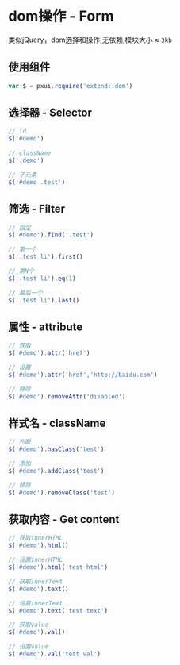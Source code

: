 
# dom操作 - Form

类似jQuery，dom选择和操作,无依赖,模块大小 ≈ `3kb`

## 使用组件

``` javascript
var $ = pxui.require('extend::dom')
```

## 选择器 - Selector

``` javascript
// id
$('#demo')

// className
$('.demo')

// 子元素
$('#demo .test')

```

## 筛选 - Filter

``` javascript
// 指定
$('#demo').find('.test')

// 第一个
$('.test li').first()

// 第N个
$('.test li').eq(1)

// 最后一个
$('.test li').last()
```

## 属性 - attribute

``` javascript
// 获取
$('#demo').attr('href')

// 设置
$('#demo').attr('href','http://baidu.com')

// 移除
$('#demo').removeAttr('disabled')

```
## 样式名 - className

``` javascript
// 判断
$('#demo').hasClass('test')

// 添加
$('#demo').addClass('test')

// 移除
$('#demo').removeClass('test')
```

## 获取内容 - Get content

``` javascript
// 获取innerHTML
$('#demo').html()

// 设置innerHTML
$('#demo').html('test html')

// 获取innerText
$('#demo').text()

// 设置innerText
$('#demo').text('test text')

// 获取value
$('#demo').val()

// 设置value
$('#demo').val('test val')


```

